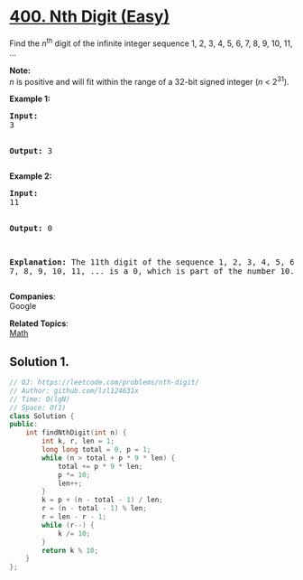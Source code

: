 # [400. Nth Digit (Easy)](https://leetcode.com/problems/nth-digit/)

<p>Find the <i>n</i><sup>th</sup> digit of the infinite integer sequence 1, 2, 3, 4, 5, 6, 7, 8, 9, 10, 11, ... </p>

<p><b>Note:</b><br>
<i>n</i> is positive and will fit within the range of a 32-bit signed integer (<i>n</i> &lt; 2<sup>31</sup>).
</p>

<p><b>Example 1:</b>
</p><pre><b>Input:</b>
3

<b>Output:</b>
3
</pre>
<p></p>

<p><b>Example 2:</b>
</p><pre><b>Input:</b>
11

<b>Output:</b>
0

<b>Explanation:</b>
The 11th digit of the sequence 1, 2, 3, 4, 5, 6, 7, 8, 9, 10, 11, ... is a 0, which is part of the number 10.
</pre>
<p></p>

**Companies**:  
Google

**Related Topics**:  
[Math](https://leetcode.com/tag/math/)

## Solution 1.

```cpp
// OJ: https://leetcode.com/problems/nth-digit/
// Author: github.com/lzl124631x
// Time: O(lgN)
// Space: O(1)
class Solution {
public:
    int findNthDigit(int n) {
        int k, r, len = 1;
        long long total = 0, p = 1;
        while (n > total + p * 9 * len) {
            total += p * 9 * len;
            p *= 10;
            len++;
        }
        k = p + (n - total - 1) / len;
        r = (n - total - 1) % len;
        r = len - r - 1;
        while (r--) {
            k /= 10;
        }
        return k % 10;
    }
};
```